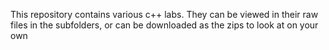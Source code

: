 This repository contains various c++ labs. They can be viewed in their raw files in the subfolders, or can be downloaded as the zips to look at on your own
